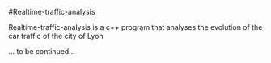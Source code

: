#Realtime-traffic-analysis

Realtime-traffic-analysis is a c++ program that analyses the evolution of the car traffic 
of the city of Lyon

... to be continued...
